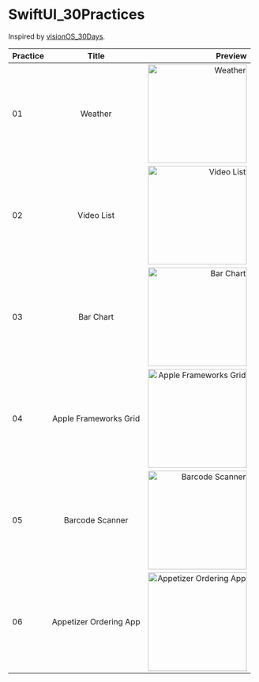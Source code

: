 # SwiftUI_30Practices

Inspired by [visionOS_30Days](https://github.com/satoshi0212/visionOS_30Days).

| Practice      | Title       | Preview       |
| -------------- |:--------------:| --------------:|
| 01 | Weather | <img src="https://github.com/yuchenz27/SwiftUI_30Practices/assets/44870300/77d84e4b-ff0d-45d3-aa9b-0a78e14d460c" alt="Weather" width="200"> |
| 02 | Video List | <img src="https://github.com/yuchenz27/SwiftUI_30Practices/assets/44870300/56b2c7d3-c58b-40c9-a95f-e03cc8c9adab" alt="Video List" width="200"> |
| 03 | Bar Chart | <img src="https://github.com/yuchenz27/SwiftUI_30Practices/assets/44870300/5abcea29-8ba2-4f97-ae45-e2c378808b60" alt="Bar Chart" width="200"> |
| 04 | Apple Frameworks Grid | <img src="https://github.com/yuchenz27/SwiftUI_30Practices/assets/44870300/dc587b5e-ff66-41ff-ad14-78fb1a5dff03" alt="Apple Frameworks Grid" width="200"> |
| 05 | Barcode Scanner | <img src="https://github.com/yuchenz27/SwiftUI_30Practices/assets/44870300/af782171-b328-400f-911f-463454c89ff2" alt="Barcode Scanner" width="200"> |
| 06 | Appetizer Ordering App | <img src="https://github.com/yuchenz27/SwiftUI_30Practices/assets/44870300/3a7353e1-7e1e-43a3-a1a7-f463f8e280e" alt="Appetizer Ordering App" width="200"> |
